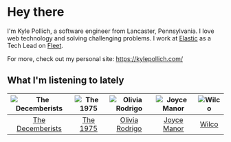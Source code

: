 # Hey there


I'm Kyle Pollich, a software engineer from Lancaster, Pennsylvania. I love web technology and solving challenging problems.
I work at [Elastic](https://www.elastic.co/) as a Tech Lead on [Fleet](https://www.elastic.co/guide/en/fleet/current/fleet-overview.html).

For more, check out my personal site: https://kylepollich.com/

## What I'm listening to lately

<!-- begin artists -->
  |![The Decemberists](https://i.scdn.co/image/ab6761610000f178ad12e7af41c3a1903d1273b8)|![The 1975](https://i.scdn.co/image/ab6761610000f17889348336354096fd4e36ca73)|![Olivia Rodrigo](https://i.scdn.co/image/ab6761610000f178e03a98785f3658f0b6461ec4)|![Joyce Manor](https://i.scdn.co/image/ab6761610000f178b3f2a370b7c0ab22e199217c)|![Wilco](https://i.scdn.co/image/ab6761610000f178b990b82996651d23ab4df7e8)|
  |:---:|:---:|:---:|:---:|:---:|
  |[The Decemberists](https://open.spotify.com/artist/7ITd48RbLVpUfheE7B86o2)|[The 1975](https://open.spotify.com/artist/3mIj9lX2MWuHmhNCA7LSCW)|[Olivia Rodrigo](https://open.spotify.com/artist/1McMsnEElThX1knmY4oliG)|[Joyce Manor](https://open.spotify.com/artist/7qbvNcfTfckhCNM8NiR8nN)|[Wilco](https://open.spotify.com/artist/2QoU3awHVdcHS8LrZEKvSM)|
<!-- end artists -->
